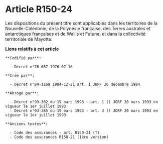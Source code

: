 # Article R150-24

Les dispositions du présent titre sont applicables dans les territoires de la Nouvelle-Calédonie, de la Polynésie française,
des Terres australes et antarctiques françaises et de Wallis et Futuna, et dans la collectivité territoriale de Mayotte.

**Liens relatifs à cet article**

	**Codifié par**:

	  - Décret n°76-667 1976-07-16

	**Créé par**:

	  - Décret n°84-1169 1984-12-21 art. 1 JORF 26 décembre 1984

	**Abrogé par**:

	  - Décret n°93-382 du 19 mars 1993 - art. 1 () JORF 20 mars 1993 en vigueur le 1er juillet 1993
	  - Décret n°93-385 du 19 mars 1993 - art. 3 () JORF 20 mars 1993 en vigueur le 1er juillet 1993

	**Anciens textes**:

	  - Code des assurances - art. R150-21 (T)
	  - Code des assurances R150-21 (1ère version)
